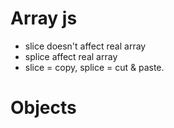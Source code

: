# Array js

- slice doesn't affect real array
- splice affect real array
- slice = copy, splice = cut & paste.


# Objects

